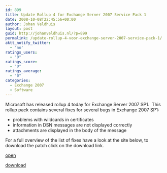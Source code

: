 ```yaml
---
id: 899
title: Update Rollup 4 for Exchange Server 2007 Service Pack 1
date: 2008-10-08T22:45:56+00:00
author: Johan Veldhuis
layout: post
guid: http://johanveldhuis.nl/?p=899
permalink: /update-rollup-4-voor-exchange-server-2007-service-pack-1/
aktt_notify_twitter:
  - 'no'
ratings_users:
  - "0"
ratings_score:
  - "0"
ratings_average:
  - "0"
categories:
  - Exchange 2007
  - Software
---
```

Microsoft has released rollup 4 today for Exchange Server 2007 SP1.  This rollup pack contains several fixes for several bugs in Exchange 2007 SP1:

  * problems with wildcards in certificates
  * information in DSN messages are not displayed correctly
  * attachments are displayed in the body of the message

For a full overview of the list of fixes have a look at the site below, to download the patch click on the download link.

<a href="http://support.microsoft.com/?kbid=952580" target="_blank">open</a>
  
<a href="http://www.microsoft.com/downloads/details.aspx?FamilyId=8B492ED2-EA92-412F-A852-3AA1C58D9499&displaylang=en" target="_blank">download</a>